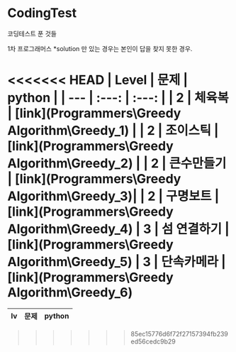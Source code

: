 
# CodingTest
코딩테스트 푼 것들

1차 프로그래머스
  *solution 만 있는 경우는 본인이 답을 찾지 못한 경우.

<<<<<<< HEAD
| Level | 문제 | python | 
| --- | :---: | :---: |
| 2 | 체육복 | [link](Programmers\Greedy Algorithm\Greedy_1) |
| 2 | 조이스틱 | [link](Programmers\Greedy Algorithm\Greedy_2) |
| 2 | 큰수만들기 | [link](Programmers\Greedy Algorithm\Greedy_3)|
| 2 | 구명보트 | [link](Programmers\Greedy Algorithm\Greedy_4)
| 3 | 섬 연결하기 | [link](Programmers\Greedy Algorithm\Greedy_5)
| 3 | 단속카메라 | [link](Programmers\Greedy Algorithm\Greedy_6)
=======



| lv | 문제 | python |
|:---|:---:|---:|  
>>>>>>> 85ec15776d6f72f27157394fb239ed56cedc9b29
